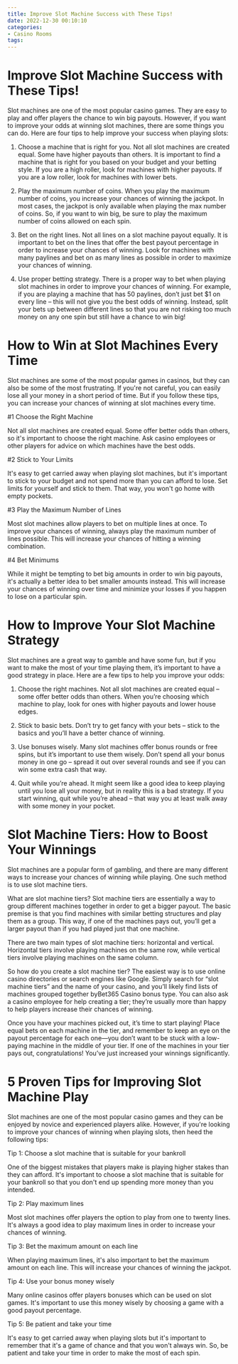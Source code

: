 ```yaml
---
title: Improve Slot Machine Success with These Tips!
date: 2022-12-30 00:10:10
categories:
- Casino Rooms
tags:
---
```



#  Improve Slot Machine Success with These Tips!

Slot machines are one of the most popular casino games. They are easy to play and offer players the chance to win big payouts. However, if you want to improve your odds at winning slot machines, there are some things you can do. Here are four tips to help improve your success when playing slots:

1. Choose a machine that is right for you. Not all slot machines are created equal. Some have higher payouts than others. It is important to find a machine that is right for you based on your budget and your betting style. If you are a high roller, look for machines with higher payouts. If you are a low roller, look for machines with lower bets.

2. Play the maximum number of coins. When you play the maximum number of coins, you increase your chances of winning the jackpot. In most cases, the jackpot is only available when playing the max number of coins. So, if you want to win big, be sure to play the maximum number of coins allowed on each spin.

3. Bet on the right lines. Not all lines on a slot machine payout equally. It is important to bet on the lines that offer the best payout percentage in order to increase your chances of winning. Look for machines with many paylines and bet on as many lines as possible in order to maximize your chances of winning.

4. Use proper betting strategy. There is a proper way to bet when playing slot machines in order to improve your chances of winning. For example, if you are playing a machine that has 50 paylines, don’t just bet $1 on every line – this will not give you the best odds of winning. Instead, split your bets up between different lines so that you are not risking too much money on any one spin but still have a chance to win big!

#  How to Win at Slot Machines Every Time

Slot machines are some of the most popular games in casinos, but they can also be some of the most frustrating. If you're not careful, you can easily lose all your money in a short period of time. But if you follow these tips, you can increase your chances of winning at slot machines every time.

#1 Choose the Right Machine

Not all slot machines are created equal. Some offer better odds than others, so it's important to choose the right machine. Ask casino employees or other players for advice on which machines have the best odds.

#2 Stick to Your Limits

It's easy to get carried away when playing slot machines, but it's important to stick to your budget and not spend more than you can afford to lose. Set limits for yourself and stick to them. That way, you won't go home with empty pockets.

#3 Play the Maximum Number of Lines

Most slot machines allow players to bet on multiple lines at once. To improve your chances of winning, always play the maximum number of lines possible. This will increase your chances of hitting a winning combination.

#4 Bet Minimums

While it might be tempting to bet big amounts in order to win big payouts, it's actually a better idea to bet smaller amounts instead. This will increase your chances of winning over time and minimize your losses if you happen to lose on a particular spin.

#  How to Improve Your Slot Machine Strategy

Slot machines are a great way to gamble and have some fun, but if you want to make the most of your time playing them, it’s important to have a good strategy in place. Here are a few tips to help you improve your odds:

1. Choose the right machines. Not all slot machines are created equal – some offer better odds than others. When you’re choosing which machine to play, look for ones with higher payouts and lower house edges.

2. Stick to basic bets. Don’t try to get fancy with your bets – stick to the basics and you’ll have a better chance of winning.

3. Use bonuses wisely. Many slot machines offer bonus rounds or free spins, but it’s important to use them wisely. Don’t spend all your bonus money in one go – spread it out over several rounds and see if you can win some extra cash that way.

4. Quit while you’re ahead. It might seem like a good idea to keep playing until you lose all your money, but in reality this is a bad strategy. If you start winning, quit while you’re ahead – that way you at least walk away with some money in your pocket.

#  Slot Machine Tiers: How to Boost Your Winnings

Slot machines are a popular form of gambling, and there are many different ways to increase your chances of winning while playing. One such method is to use slot machine tiers.

What are slot machine tiers? Slot machine tiers are essentially a way to group different machines together in order to get a bigger payout. The basic premise is that you find machines with similar betting structures and play them as a group. This way, if one of the machines pays out, you’ll get a larger payout than if you had played just that one machine.

There are two main types of slot machine tiers: horizontal and vertical. Horizontal tiers involve playing machines on the same row, while vertical tiers involve playing machines on the same column.

So how do you create a slot machine tier? The easiest way is to use online casino directories or search engines like Google. Simply search for “slot machine tiers” and the name of your casino, and you’ll likely find lists of machines grouped together byBet365 Casino bonus type. You can also ask a casino employee for help creating a tier; they’re usually more than happy to help players increase their chances of winning.

Once you have your machines picked out, it’s time to start playing! Place equal bets on each machine in the tier, and remember to keep an eye on the payout percentage for each one—you don’t want to be stuck with a low-paying machine in the middle of your tier. If one of the machines in your tier pays out, congratulations! You’ve just increased your winnings significantly.

#  5 Proven Tips for Improving Slot Machine Play

Slot machines are one of the most popular casino games and they can be enjoyed by novice and experienced players alike. However, if you're looking to improve your chances of winning when playing slots, then heed the following tips:

Tip 1: Choose a slot machine that is suitable for your bankroll

One of the biggest mistakes that players make is playing higher stakes than they can afford. It's important to choose a slot machine that is suitable for your bankroll so that you don't end up spending more money than you intended.

Tip 2: Play maximum lines

Most slot machines offer players the option to play from one to twenty lines. It's always a good idea to play maximum lines in order to increase your chances of winning.

Tip 3: Bet the maximum amount on each line

When playing maximum lines, it's also important to bet the maximum amount on each line. This will increase your chances of winning the jackpot.

Tip 4: Use your bonus money wisely

Many online casinos offer players bonuses which can be used on slot games. It's important to use this money wisely by choosing a game with a good payout percentage.

Tip 5: Be patient and take your time

It's easy to get carried away when playing slots but it's important to remember that it's a game of chance and that you won't always win. So, be patient and take your time in order to make the most of each spin.